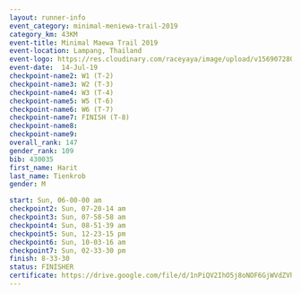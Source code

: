 ```yaml
---
layout: runner-info 
event_category: minimal-meniewa-trail-2019 
category_km: 43KM 
event-title: Minimal Maewa Trail 2019 
event-location: Lampang, Thailand 
event-logo: https://res.cloudinary.com/raceyaya/image/upload/v1569072805/logo/minimal-trail_ktnvsp.jpg 
event-date:  14-Jul-19 
checkpoint-name2: W1 (T-2) 
checkpoint-name3: W2 (T-3) 
checkpoint-name4: W3 (T-4) 
checkpoint-name5: W5 (T-6) 
checkpoint-name6: W6 (T-7) 
checkpoint-name7: FINISH (T-8) 
checkpoint-name8: 
checkpoint-name9: 
overall_rank: 147
gender_rank: 109
bib: 430035
first_name: Harit
last_name: Tienkrob
gender: M

start: Sun, 06-00-00 am
checkpoint2: Sun, 07-20-14 am
checkpoint3: Sun, 07-58-58 am
checkpoint4: Sun, 08-51-39 am
checkpoint5: Sun, 12-23-15 pm
checkpoint6: Sun, 10-03-16 am
checkpoint7: Sun, 02-33-30 pm
finish: 8-33-30
status: FINISHER
certificate: https://drive.google.com/file/d/1nPiQV2IhO5j8oNOF6GjWVdZVhRj0v9YD/view?usp=sharing
---
```

